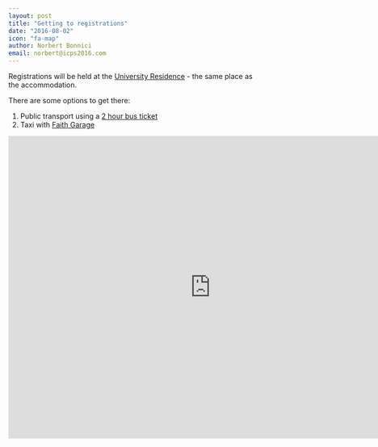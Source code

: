```yaml
---
layout: post
title: "Getting to registrations"
date: "2016-08-02"
icon: "fa-map"
author: Norbert Bonnici
email: norbert@icps2016.com
---
```


Registrations will be held at the [University Residence](http://icps2016.com/location/accommodation.html) - the same place as the accommodation.

There are some options to get there:

1. Public transport using a [2 hour bus ticket](https://www.publictransport.com.mt/en/bus-card-and-ticketing)
2. Taxi with [Faith Garage](faithgarage@onvol.net)

<iframe src="https://www.google.com/maps/embed?pb=!1m28!1m12!1m3!1d51726.06962543888!2d14.442754321149598!3d35.87647336805247!2m3!1f0!2f0!3f0!3m2!1i1024!2i768!4f13.1!4m13!3e3!4m5!1s0x130e5a8552b04a6d%3A0xd6a6624d89d784a!2smalta+airport!3m2!1d35.8541135!2d14.4832795!4m5!1s0x130e50202f0e3fc5%3A0xc077f87bc8e5bf7!2sUniversity+Residence%2C+R.+Barbaro%2C+Lija%2C+Malta!3m2!1d35.9009703!2d14.448604!5e0!3m2!1sen!2sus!4v1470144375826" width="800" height="600" frameborder="0" style="border:0" allowfullscreen>
</iframe>

